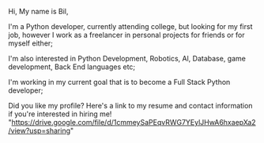 Hi, My name is Bil,

I'm a Python developer, currently attending college, 
but looking for my first job, however I work as a freelancer in personal
projects for friends or for myself either;

I'm also interested in 
Python Development, Robotics, Al, Database, game development, Back End languages
etc;

I'm working in my current goal that is to become a Full Stack Python developer;

Did you like my profile?
Here's a link to my resume and contact information if you're interested in hiring me!
"https://drive.google.com/file/d/1cmmeySaPEqvRWG7YEylJHwA6hxaepXa2/view?usp=sharing"



<!---
Bil000/Bil000 is a ✨ special ✨ repository because its `README.md` (this file) appears on your GitHub profile.
You can click the Preview link to take a look at your changes.
--->
